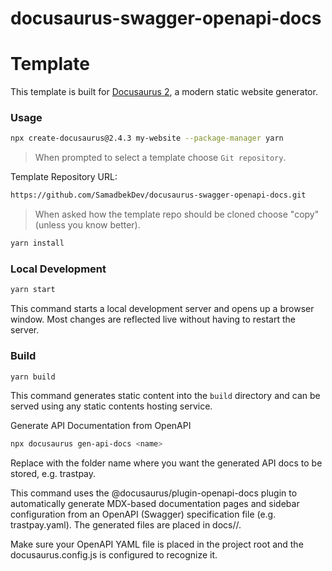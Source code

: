 # docusaurus-swagger-openapi-docs

# Template

This template is built for [Docusaurus 2](https://docusaurus.io/), a modern static website generator.

### Usage

```bash
npx create-docusaurus@2.4.3 my-website --package-manager yarn
```

> When prompted to select a template choose `Git repository`.

Template Repository URL:

```bash
https://github.com/SamadbekDev/docusaurus-swagger-openapi-docs.git
```

> When asked how the template repo should be cloned choose "copy" (unless you know better).

```bash
yarn install
```

### Local Development

```bash
yarn start
```

This command starts a local development server and opens up a browser window. Most changes are reflected live without having to restart the server.

### Build

```bash
yarn build
```

This command generates static content into the `build` directory and can be served using any static contents hosting service.

Generate API Documentation from OpenAPI

```bash
npx docusaurus gen-api-docs <name>
````

Replace <name> with the folder name where you want the generated API docs to be stored, e.g. trastpay.

This command uses the @docusaurus/plugin-openapi-docs plugin to automatically generate MDX-based documentation pages and sidebar configuration from an OpenAPI (Swagger) specification file (e.g. trastpay.yaml).
The generated files are placed in docs/<name>/.

Make sure your OpenAPI YAML file is placed in the project root and the docusaurus.config.js is configured to recognize it.
